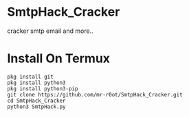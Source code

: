 # SmtpHack_Cracker
cracker smtp email and more..

# Install On Termux
```
pkg install git
pkg install python3
pkg install python3-pip
git clone https://github.com/mr-r0ot/SmtpHack_Cracker.git
cd SmtpHack_Cracker
python3 SmtpHack.py
```

